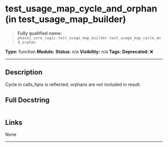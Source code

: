 # test_usage_map_cycle_and_orphan (in test_usage_map_builder)
> **Fully qualified name:** `phase1_core_logic.test_usage_map_builder.test_usage_map_cycle_and_orphan`

**Type:** function
**Module:** 
**Status:** n/a
**Visibility:** n/a
**Tags:** 
**Deprecated:** ❌

---

## Description
Cycle in calls_fqns is reflected; orphans are not included in result.

## Full Docstring
```

```

## Links
None

---
